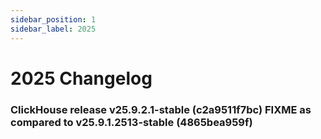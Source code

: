 ```yaml
---
sidebar_position: 1
sidebar_label: 2025
---
```


# 2025 Changelog

### ClickHouse release v25.9.2.1-stable (c2a9511f7bc) FIXME as compared to v25.9.1.2513-stable (4865bea959f)

